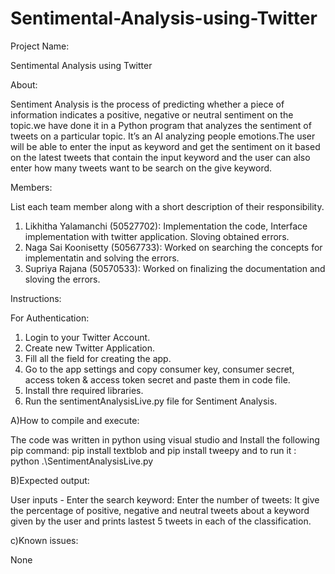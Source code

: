 # Sentimental-Analysis-using-Twitter
Project Name: 

Sentimental Analysis using Twitter

About:

Sentiment Analysis is the process of predicting whether a piece of information indicates a positive, negative or neutral sentiment on the topic.we have done it in a Python program that analyzes the sentiment of tweets on a particular topic. It’s an AI analyzing people emotions.The user will be able to enter the input as keyword and get the sentiment on it based on the latest tweets that contain the input keyword and the user can also enter how many tweets want to be search on the give keyword.

Members:

List each team member along with a short description of their responsibility.

1. Likhitha Yalamanchi (50527702): Implementation the code, Interface implementation with twitter application. Sloving obtained errors.
2. Naga Sai Koonisetty (50567733):  Worked on searching the concepts for implementatin and solving the errors.
3. Supriya Rajana (50570533):  Worked on finalizing the documentation and sloving the errors.


Instructions:


For Authentication:
1.	Login to your Twitter Account. 
2.	Create new Twitter Application.
3.	Fill all the field for creating the app.
4.	Go to the app settings and copy consumer key, consumer secret, access token & access token secret and paste them in code file.
5.	Install thre required libraries.
6.	Run the sentimentAnalysisLive.py file for Sentiment Analysis.



A)How to compile and execute:

The code was written in python using visual studio and Install the following pip command: pip install textblob and pip install tweepy  and to run it :  python .\SentimentAnalysisLive.py


B)Expected output:

User inputs -
Enter the search keyword:
Enter the number of tweets:
It give the percentage of positive, negative and neutral tweets about a keyword given by the user and prints lastest 5 tweets in each of the classification.



c)Known issues:

None










 
